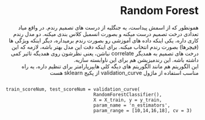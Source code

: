 <h1 dir = 'rtl'> Random Forest </h1>
<p dir = 'rtl'>
همونطور که از اسمش پیداست، یه جنگلیه از درست های تصمیم رندم. در واقع میاد تعدادی درخت تصمیم درست میکنه و بصورت انسمبل کلاس بندی میکنه. دو مدل رندم کاری داره، یکی اینکه داده های آموزشی رو بصورت رندم برمیداره، دیگر اینکه ویژگی ها (فیچرها) بصورت رندم انتخاب میکنه. برای اینکه دقت این مدل بهتر باشه، لازمه که این درخت های تصمیم به همدیگر correlate نباشن، یعنی نظرشون روی همدیگه تاثیر کمی داشته باشه. این رندمیزیشن هم برای این ناوابسته سازیه.<br>
این الگوریتم هم مانند الگوریتم های دیگه کلی هایپرپارامتر برای تنظیم داره، یه راه مناسب استفاده از ماژول validation_curve از پکیج sklearn هست

 </p>
 <pre><code>
train_scoreNum, test_scoreNum = validation_curve(
                                RandomForestClassifier(),
                                X = X_train, y = y_train, 
                                param_name = 'n_estimators', 
                                param_range = [10,14,16,18], cv = 3)
 </code></pre>